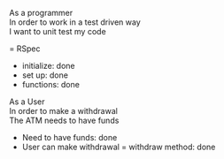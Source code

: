 As a programmer  
In order to work in a test driven way  
I want to unit test my code

= RSpec
- initialize: done
- set up: done
- functions: done


As a User  
In order to make a withdrawal  
The ATM needs to have funds

- Need to have funds: done
- User can make withdrawal = withdraw method: done
